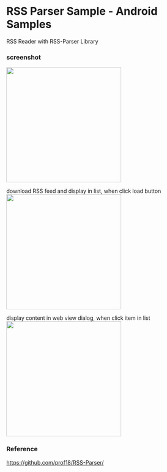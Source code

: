 RSS Parser Sample  - Android Samples
===============

RSS Reader with RSS-Parser Library <br/>

### screenshot <br/>
<image src="https://raw.githubusercontent.com/ohwada/Android_Samples/master/RssParserSample/screenshot/screenshot_rss_parser_main.png" width="300" /><br/>

download RSS feed and display in list, when click load button <br/>
<image src="https://raw.githubusercontent.com/ohwada/Android_Samples/master/RssParserSample/screenshot/screenshot_rss_parser_list.png" width="300" /><br/>

display content in web view dialog, when click item in list <br/>
<image src="https://raw.githubusercontent.com/ohwada/Android_Samples/master/RssParserSample/screenshot/screenshot_rss_parser_dialog.png" width="300" /><br/>

### Reference <br/>
https://github.com/prof18/RSS-Parser/


